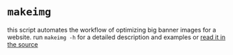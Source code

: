 # `makeimg`

this script automates the workflow of optimizing big banner images for a
website. run `makeimg -h` for a detailed description and examples or <a
href="/aaronj1335/makeimg/blob/master/makeimg#L6">read it in the source</a>

